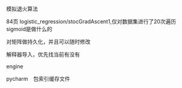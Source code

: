 模拟退火算法84页logistic_regression/stocGradAscent1,仅对数据集进行了20次遍历sigmoid是做什么的对矩阵做持久化，并且可以随时修改解释器导入，优先找当前有没有enginepycharm　包索引缓存文件